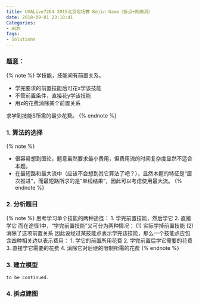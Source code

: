 ```yaml
---
title: UVALive7264 2015北京现场赛 Kejin Game（拆点+网络流）
date: 2018-09-01 23:18:41
Categories: 
- ACM
Tags: 
- Solutions
---
```

### 题意：
{% note %}
学技能，技能间有前置关系。
* 学完要求的前置技能后可花x学该技能
* 不管前置条件，直接花y学该技能
* 用z的花费消除某个前置关系

求学到技能S所需的最少花费。
{% endnote %}

<!--more-->

### 1. 算法的选择
{% note  %}
* 很容易想到图论，题意虽然要求最小费用，但费用流的时间复杂度显然不适合本题。
* 在最短路和最大流中（应该不会想到其它算法了吧？），显然本题的特征是“层次推进”，而最短路所求的是”单线结果“，因此可以考虑使用最大流。
{% endnote %}
### 2. 分析题目
{% note  %}
思考学习单个技能的两种途径：
    1. 学完前置技能，然后学它
    2. 直接学它
而在途径1中，“学完前置技能”又可分为两种情况：
    (1) 实际学掉前置技能
    (2) 消除了这项前置关系
因此设经过某技能点表示学完该技能，那么一个技能点应包含四种相关边以表示费用：
    1. 学它的前置所用花费
    2. 学完前置后学它需要的花费
    3. 直接学它需要的花费
    4. 消除它对后继的限制所需的花费
{% endnote %}
### 3. 建立模型
    to be continued.
### 4. 拆点建图
